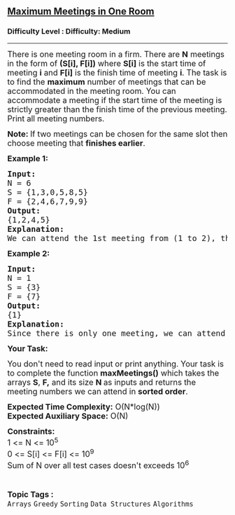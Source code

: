 <h2><a href="https://www.geeksforgeeks.org/problems/maximum-meetings-in-one-room/1?page=2&category=Sorting&difficulty=Medium&sortBy=">Maximum Meetings in One Room</a></h2><h3>Difficulty Level : Difficulty: Medium</h3><hr><div class="problems_problem_content__Xm_eO"><p><span style="font-size: 18px;">There is one meeting room in a firm. There are&nbsp;<strong>N</strong>&nbsp;meetings in the form of&nbsp;<strong>(S[i], F[i])</strong>&nbsp;where&nbsp;<strong>S[i]</strong>&nbsp;is the start time of meeting&nbsp;<strong>i</strong>&nbsp;and&nbsp;<strong>F[i]</strong>&nbsp;is the finish time of meeting&nbsp;<strong>i</strong>. The task is to find the <strong>maximum</strong> number of meetings that can be accommodated in the meeting room. You can accommodate a meeting if the start time of the meeting is strictly greater than the finish&nbsp;time of the previous meeting. Print all meeting numbers.</span></p>
<p><span style="font-size: 18px;"><strong>Note: </strong>If two meetings can be chosen for the same slot then choose meeting that <strong>finishes earlier</strong>.</span></p>
<p><strong><span style="font-size: 18px;">Example 1:</span></strong></p>
<pre><strong><span style="font-size: 18px;">Input:
</span></strong><span style="font-size: 18px;">N = 6
S = {1,3,0,5,8,5}
F = {2,4,6,7,9,9} </span><strong><span style="font-size: 18px;">
Output:
</span></strong><span style="font-size: 18px;">{1,2,4,5}</span><strong><span style="font-size: 18px;">
Explanation:
</span></strong><span style="font-size: 18px;">We can attend the 1st meeting from (1 to 2), then the 2nd meeting from (3 to 4), then the 4th meeting from (5 to 7), and the last meeting we can attend is the 5th from (8 to 9). It can be shown that this is the maximum number of meetings we can attend.</span></pre>
<p><strong><span style="font-size: 18px;">Example 2:</span></strong></p>
<pre><strong><span style="font-size: 18px;">Input:</span></strong>
<span style="font-size: 18px;">N = 1
S = {3}
F = {7}</span>
<strong><span style="font-size: 18px;">Output:</span></strong>
<span style="font-size: 18px;">{1}</span>
<strong><span style="font-size: 18px;">Explanation:</span></strong>
<span style="font-size: 18px;">Since there is only one meeting, we can attend the meeting.</span></pre>
<p><span style="font-size: 18px;"><strong>Your Task:</strong></span></p>
<p><span style="font-size: 18px;">You don't need to read input or print anything. Your task is to complete the function <strong>maxMeetings()</strong>&nbsp;which takes the arrays <strong>S</strong>, <strong>F,</strong>&nbsp;and its size <strong>N&nbsp;</strong>as inputs and returns the meeting numbers we can attend in <strong>sorted order</strong>.</span></p>
<p><span style="font-size: 18px;"><strong>Expected Time Complexity:</strong>&nbsp;O(N*log(N))<br><strong>Expected Auxiliary Space:</strong>&nbsp;O(N)</span></p>
<p><span style="font-size: 18px;"><strong>Constraints:</strong><br>1 &lt;= N&nbsp;&lt;= 10<sup>5</sup><br>0 &lt;= S[i] &lt;= F[i] &lt;= 10<sup>9</sup><br>Sum of N over all test cases doesn't exceeds 10<sup>6</sup></span></p></div><br><p><span style=font-size:18px><strong>Topic Tags : </strong><br><code>Arrays</code>&nbsp;<code>Greedy</code>&nbsp;<code>Sorting</code>&nbsp;<code>Data Structures</code>&nbsp;<code>Algorithms</code>&nbsp;